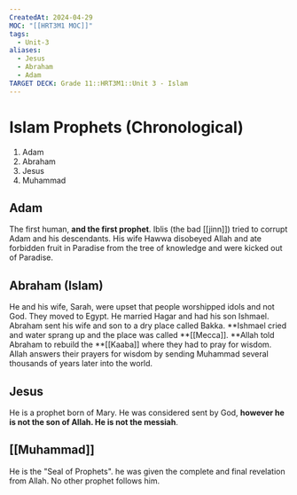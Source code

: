 ```yaml
---
CreatedAt: 2024-04-29
MOC: "[[HRT3M1 MOC]]"
tags:
  - Unit-3
aliases:
  - Jesus
  - Abraham
  - Adam
TARGET DECK: Grade 11::HRT3M1::Unit 3 - Islam
---
```


# Islam Prophets (Chronological)
1. Adam
2. Abraham
3. Jesus
4. Muhammad
<!--ID: 1718379550087-->


## Adam
The first human, **and the first prophet**. Iblis (the bad [[jinn]]) tried to corrupt Adam and his descendants. His wife Hawwa disobeyed Allah and ate forbidden fruit in Paradise from the tree of knowledge and were kicked out of Paradise.
<!--ID: 1718379550097-->


## Abraham (Islam)
He and his wife, Sarah, were upset that people worshipped idols and not God. They moved to Egypt. He married Hagar and had his son Ishmael.  Abraham sent his wife and son to a dry place called Bakka. **Ishmael cried and water sprang up and the place was called **[[Mecca]]. **Allah told Abraham to rebuild the **[[Kaaba]] where they had to pray for wisdom. Allah answers their prayers for wisdom by sending Muhammad several thousands of years later into the world.
<!--ID: 1718379550108-->


## Jesus
He is a prophet born of Mary. He was considered sent by God, **however he is not the son of Allah. He is not the messiah**.
<!--ID: 1718379550158-->


## [[Muhammad]]
He is the "Seal of Prophets". he was given the complete and final revelation from Allah. No other prophet follows him.
<!--ID: 1718379550206-->




